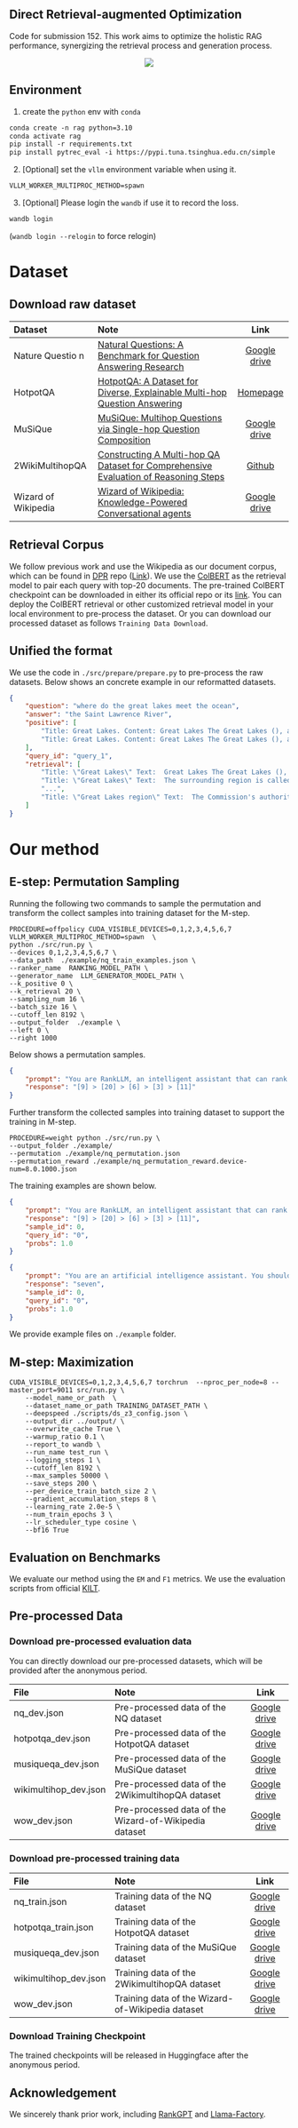 ## Direct Retrieval-augmented Optimization

Code for submission 152. This work aims to optimize the holistic RAG performance, synergizing the retrieval process and generation process.

<div align="center">
<img src="assets/method.png" >
</div>

## Environment
1. create the `python` env with `conda`
```txt
conda create -n rag python=3.10
conda activate rag
pip install -r requirements.txt
pip install pytrec_eval -i https://pypi.tuna.tsinghua.edu.cn/simple
```

2. [Optional] set the `vllm` environment variable when using it.
```txt
VLLM_WORKER_MULTIPROC_METHOD=spawn
```

3. [Optional] Please login the `wandb` if use it to record the loss.
```txt
wandb login
```
(`wandb login --relogin` to force relogin)


# Dataset
## Download raw dataset

| Dataset             | Note                                                                                                                                     |                                                 Link                                                  |
|:--------------------|:-----------------------------------------------------------------------------------------------------------------------------------------|:-----------------------------------------------------------------------------------------------------:|
| Nature Questio n    | [Natural Questions: A Benchmark for Question Answering Research](https://aclanthology.org/Q19-1026/)                                     | [Google drive](https://drive.google.com/file/d/1G3MpQ5a4KgUS13JJZFE9aQvCbQfgSQzj/view?usp=share_link) |
| HotpotQA            | [HotpotQA: A Dataset for Diverse, Explainable Multi-hop Question Answering](https://arxiv.org/abs/1809.09600)                            |                                [Homepage](https://hotpotqa.github.io/)                                |
| MuSiQue             | [MuSiQue: Multihop Questions via Single-hop Question Composition](https://arxiv.org/abs/2108.00573)                                      |                       [Google drive](https://github.com/StonyBrookNLP/musique)                        |
| 2WikiMultihopQA     | [Constructing A Multi-hop QA Dataset for Comprehensive Evaluation of Reasoning Steps](https://aclanthology.org/2020.coling-main.580.pdf) |                          [Github](https://github.com/Alab-NII/2wikimultihop)                          |
| Wizard of Wikipedia | [Wizard of Wikipedia: Knowledge-Powered Conversational agents](https://arxiv.org/abs/1811.01241)                                         | [Google drive](https://drive.google.com/file/d/1z327WOKr70rC4UfOlQVBQnuLxChi_uPs/view?usp=share_link) |


## Retrieval Corpus
We follow previous work and use the Wikipedia as our document corpus, which can be found in [DPR](https://github.com/facebookresearch/DPR/blob/main/dpr/data/download_data.py) repo ([Link](https://dl.fbaipublicfiles.com/dpr/wikipedia_split/psgs_w100.tsv.gz)).
We use the [ColBERT](https://github.com/stanford-futuredata/ColBERT/tree/main) as the retrieval model to pair each query with top-20 documents. The pre-trained ColBERT checkpoint can be downloaded in either its official repo or its [link](https://downloads.cs.stanford.edu/nlp/data/colbert/colbertv2/colbertv2.0.tar.gz).
You can deploy the ColBERT retrieval or other customized retrieval model in your local environment to pre-process the dataset. Or you can download our processed dataset as follows `Training Data Download`.

## Unified the format
We use the code in `./src/prepare/prepare.py` to pre-process the raw datasets. Below shows an concrete example in our reformatted datasets.
```json
{
    "question": "where do the great lakes meet the ocean",
    "answer": "the Saint Lawrence River",
    "positive": [
        "Title: Great Lakes. Content: Great Lakes The Great Lakes (), also called the Laurentian Great Lakes and the Great Lakes of North America, are a series of interconnected freshwater lakes located primarily in the upper mid-east region of North America, on the Canada\u2013United States border, which connect to the Atlantic Ocean through the Saint Lawrence River. They consist of Lakes Superior, Michigan, Huron, Erie, and Ontario, although hydrologically, there are four lakes, Superior, Erie, Ontario, and Michigan-Huron. The lakes are interconnected by the Great Lakes Waterway. The Great Lakes are the largest group of freshwater lakes on Earth by total area, and second largest",
        "Title: Great Lakes. Content: Great Lakes The Great Lakes (), also called the Laurentian Great Lakes and the Great Lakes of North America, are a series of interconnected freshwater lakes located primarily in the upper mid-east region of North America, on the Canada\u2013United States border, which connect to the Atlantic Ocean through the Saint Lawrence River. They consist of Lakes Superior, Michigan, Huron, Erie, and Ontario, although hydrologically, there are four lakes, Superior, Erie, Ontario, and Michigan-Huron. The lakes are interconnected by the Great Lakes Waterway. The Great Lakes are the largest group of freshwater lakes on Earth by total area, and second largest"
    ],
    "query_id": "query_1",
    "retrieval": [
        "Title: \"Great Lakes\" Text:  Great Lakes The Great Lakes (), also called the Laurentian Great Lakes and the Great Lakes of North America, are a series of interconnected freshwater lakes located primarily in the upper mid-east region of North America, on the Canada\u2013United States border, which connect to the Atlantic Ocean through the Saint Lawrence River. They consist of Lakes Superior, Michigan, Huron, Erie, and Ontario, although hydrologically, there are four lakes, Superior, Erie, Ontario, and Michigan-Huron. The lakes are interconnected by the Great Lakes Waterway.",
        "Title: \"Great Lakes\" Text:  The surrounding region is called the Great Lakes region, which includes the Great Lakes Megalopolis. Though the five lakes lie in separate basins, they form a single, naturally interconnected body of fresh water, within the Great Lakes Basin. They form a chain connecting the east-central interior of North America to the Atlantic Ocean. From the interior to the outlet at the Saint Lawrence River, water flows from Superior to Huron and Michigan, southward to Erie, and finally northward to Lake Ontario. The lakes drain a large watershed via many rivers, and are studded with approximately 35,000 islands.",
        "...",
        "Title: \"Great Lakes region\" Text:  The Commission's authorities are confirmed by the Canadian and American federal governments, and by its constituent states and provinces. The states and provinces are represented in the Conference of Great Lakes and St. Lawrence Governors and Premiers. The Great Lakes region takes its name from the corresponding geological formation of the Great Lakes Basin, a narrow watershed encompassing The Great Lakes, bounded by watersheds to the region's north (Hudson Bay), west (Mississippi), east and south (Ohio). To the east, the rivers of St. Lawrence, Richelieu, Hudson, Mohawk and Susquehanna form an arc of watersheds east to The Atlantic."
    ]
}
```


# Our method
## E-step: Permutation Sampling
Running the following two commands to sample the permutation and transform the collect samples into training dataset for the M-step.
```shell
PROCEDURE=offpolicy CUDA_VISIBLE_DEVICES=0,1,2,3,4,5,6,7 VLLM_WORKER_MULTIPROC_METHOD=spawn  \
python ./src/run.py \
--devices 0,1,2,3,4,5,6,7 \
--data_path  ./example/nq_train_examples.json \
--ranker_name  RANKING_MODEL_PATH \
--generator_name  LLM_GENERATOR_MODEL_PATH \
--k_positive 0 \
--k_retrieval 20 \
--sampling_num 16 \
--batch_size 16 \
--cutoff_len 8192 \
--output_folder  ./example \
--left 0 \
--right 1000 
```
Below shows a permutation samples.
```json
{
    "prompt": "You are RankLLM, an intelligent assistant that can rank passages based on their relevance and usefulness to the user's query.\n\nI will provide you with 20 passages. Please rank these passages based on their usefulness in answering the user's search query: \"big little lies season 2 how many episodes\". \n\nA passage's usefulness is defined as:\n1. Relevance to the question.\n2. Contains necessary information to help the user.\n\nThe passages are listed below, each with a numerical identifier [].\nTitle: \"Big Brother 2 (UK)\" Text:  There were a total of 55 episodes this series. This was the first season to feature the spin-off series \"\"Big Brother's Little Brother\"\" (2001\u201310), presented by Dermot O'Leary; Natalie Casey co-presented the series with O'Leary during the first week. \"\"Big Brother Reveals More\"\" (2001) aired solely during this series, and saw the major plot points of the past week being recapped. The series was sponsored by BT Cellnet (now called O2). For the first two series, the house was located in Bow, London near to the 3 Mills Studios.\nTitle: \"I Bet You\" Text:  Most episodes were centered on a big bet (referred to in the title of the episode) of which the development was shown in several pieces. Between those pieces, smaller bets around town were shown. The first season consisted of eight regular episodes and two bonus episodes. The second season premiered on April 10, 2008 at 9:30 PM and concluded its 14 episodes on July 10. Each episode was filmed in a different location, though usually in or around a major American city, such as New York City, Las Vegas or Miami.\nTitle: \"The Big O\" Text:  Along with the 13 episodes of season two, Cartoon Network had an option for 26 additional episodes to be written by Konaka, but according to Jason DeMarco, executive producer for season two, the middling ratings and DVD sales in the United States and Japan made any further episodes impossible to be produced. Following the closure of Bandai Entertainment by parent company in 2012, Sunrise announced at Otakon 2013 that Sentai Filmworks rescued both seasons of \"\"The Big O\"\". On June 20, 2017, Sentai Filmworks released both seasons on Blu-ray.\nTitle: \"The Riches\" Text:  The pilot episode and episode 1.2 (\"\"Believe the Lie\"\") were made available early for online viewing at MSN, Yahoo!, and TV.com at various times. The original airdates (US) are listed here for each episode. A second season of 13 episodes was announced on May 8, 2007 by FX for broadcast in the first half of 2008. It premiered on March 18, 2008. Due to a long writer's strike, only 7 episodes were produced. The pilot episode of \"\"The Riches\"\" drew 3.8 million viewers.\nTitle: \"Little Men (TV series)\" Text:  Filming of the first season took place between August 1998 and January 1999. The second season was filmed from April through October 1999. The series has a total of 26 episodes. Region 1 DVDs of the series distributed by BFS Entertainment in 4 episode installments. BFS has only released the first eight episodes from season one. Episodes 1-4 were also released on VHS by BFS. There is also a Region 4 DVD release from Madmen Entertainment. While being a Canadian production, \"\"Little Men\"\" premiered in the United States on PAX in November 1998.\nTitle: \"The Big O\" Text:  Originally planned as a 26-episode series, low viewership in Japan reduced production to the first 13. Positive international reception resulted in a second season consisting of the remaining 13 episodes; co-produced by Cartoon Network, Sunrise, and Bandai Visual. Season two premiered on Japan's SUN-TV on January 2, 2003, and the American premiere took place seven months later. Following the closure of Bandai Entertainment by parent company Bandai (owned by Bandai Namco Holdings) in 2012, Sunrise announced at Otakon 2013 that Sentai Filmworks rescued both seasons of \"\"The Big O\"\".\nTitle: \"Little People, Big World\" Text:  On October 5, 2012, TLC announced a spin-off series \u2013 \"\"\"\". It chronicles Matt and Amy as they jump-start their wedding business on the farm. The series premiered on November 13, 2012, and ran for six episodes. It was announced in October 2013 that \"\"Little People, Big World\"\" would return for a seventh season. Season seven consists of eight episodes, and premiered on October 29, 2013. An eighth season began on September 2, 2014, and a ninth season began on July 6, 2015.\nTitle: \"Big Brother 1 (UK)\" Text:  The series had a total of 52 episodes, the least amount of episodes for any series thus far. The theme song for the series was produced by Elementfour, and was used for the series intro as well as promotional tools. The series saw the \"\"Little Brother\"\" segment air during select episodes. For the first series, the House was located in Bow, London near the 3 Mills Studios. The House used was a one-story house with two bedrooms, a kitchen and dining room, and one bathroom.\nTitle: \"Reese Witherspoon\" Text:  In January 2016, Witherspoon began filming her first television project since \"\"Return To Lonesome Dove\"\", the seven-part miniseries adaptation of the Liane Moriarty bestseller, \"\"Big Little Lies\"\". She produced the miniseries, along with her co-star, Nicole Kidman, and the show's director, Jean-Marc Vall\u00e9e, her second project under his direction. The series premiered on February 19, 2017 on HBO and finished on April 2. Witherspoon has garnered critical acclaim for her performance, with TV Line proclaiming her as \"\"Performer of the Week\"\" of February 26 to March 4.\nTitle: \"The Hardy Boys\" Text:  The show lasted for only one season of thirteen episodes due to poor ratings; a series based on \"\"Nancy Drew\"\" that ran alongside it in syndication suffered the same fate. Several Hardy Boys video games have been released: In March, 2017 Dynamite Entertainment released Anthony Del Col\u2019s reboot of classic characters Nancy Drew and The Hardy Boys with \"\"NANCY DREW & THE HARDY BOYS: THE BIG LIE\"\". Del Col has been a lifelong fan of the characters and was successful in working with Simon & Schuster to secure the comic book rights and then pitch to publishers.\nTitle: \"Grounded for Life\" Text:  17 episodes were produced for season two, with the addition of the five season one episodes, making it a 22-episode season. Many problems occurred during the production of season three. 19 episodes had been produced for season three, and with Fox cancelling the series later being picked up by The WB, only 11 episodes aired through the two networks, 12 & 13 never aired, and episodes 14 through 19, were included as part of season four. The fourth season originally produced 22 episodes, with the new addition of six from season three, making it the longest season with 28 episodes.\nTitle: \"Degrassi: The Next Generation (season 2)\" Text:  The season finale of season one, \"\"Jagged Little Pill\"\", had been held over, and was shown in an edited format as this season's third episode, along with season two's true third episode to form an hour-long special. Due to the sensitive subject of rape, episodes seven and eight, the \"\"Shout\"\" two-part special, were held over until 11 July 2003 and opened the second half of the season creating an hour-and-a-half long special with episode twenty, \"\"How Soon Is Now?\"\".\nTitle: \"To Tell the Truth\" Text:  There were two \"\"games\"\" per episode, and there was often a live demonstration or video to illustrate the central character's story after many of the games. The show was first released to local stations on September 8, 1969. A total of 1,715 episodes of this version were produced, with the series ending on September 7, 1978. Some markets that added the series after its 1969 release opted to carry the show for another season or two in order to catch up on the episodes that had not aired in their viewing area.\nTitle: \"Little Britain\" Text:  A two-part Christmas special, \"\"Little Britain Abroad\"\", was broadcast in December 2006 and January 2007. This makes a total of 25 episodes to date. There has also been the \"\"Little Britain Live\"\" show. In the UK, the series was originally broadcast on BBC Three and BBC One and was aired in repeats on Dave, Gold, and Watch. In the US and in Bermuda, the series airs on BBC America. BBC Canada aired the program from 3 March 2005 \u2013 present.\nTitle: \"Little Mosque on the Prairie\" Text:  CBC Television renewed the show for a second season consisting of 20 episodes, which began airing on October 3, 2007, and continued to attract an average of one million viewers per episode. CBC renewed the show for a third season on March 7, 2008. Season three premiered on CBC Television October 1, 2008. In its third season ratings declined and as of December 2008 it was attracting a quarter of its original audience. In its fourth season ratings declined further and as of December 2009 it was drawing 420,000 viewers a week, or twenty percent of its original audience.\nTitle: \"The Littles\" Text:  The Littles The Littles is a series of children's novels by American author John Peterson, the first of which was published in 1967. Sixteen years later, Peterson's books were adapted into \"\"The Littles\"\", an animated series by DIC Entertainment. The television show ran on ABC Saturday mornings from September 10, 1983 to November 2, 1985 for three seasons and 29 episodes. In 1985, DiC released an animated feature film spun off the series titled \"\"Here Come the Littles\"\". Similar to Mary Norton's earlier novel \"\"The Borrowers\"\", \"\"The Littles\"\" features a family of tiny, intelligent humanoid creatures with mouse-like features (the Littles) who live in a house owned by the Bigg family.\nTitle: \"Moon TV\" Text:  This season has also seen the return of Season 2's mini-shows (such as Hamsterman from Amsterdam and Bookzone), which were absent in season 3. Series 5 (10 episodes) aired from 7 May to 2 July 2008. Series 6 aired from 25 August to 27 October 2010. In this season, Moon TV goes to New York as the Late Night Big Breakfast is picked up by an American TV Network. However, it fails badly as no one interesting comes on the show, and it eventually gets cancelled.\nTitle: \"Chance in a Million\" Text:  (Or at least was, before it was chewed up by next door's alsatian.) There were three series, each of six episodes, as follows: Series 1 (10 September 1984 \u2013 15 October 1984) Series 2 (6 January 1986 \u2013 10 February 1986) Series 3 (27 October 1986 \u2013 1 December 1986) Speaking about the series following its release on DVD Simon Callow said: \"\"I loved doing it and it's one of the most popular things I ever did. The central character, Tom Chance, was a guy who was plagued by coincidence that was the basic formula of the series.\nTitle: \"My Little Pony Tales\" Text:  It was released \"\"My Little Pony Tales \u2013 The Complete TV Series\"\" on DVD on April 28, 2015. The two-disc set contains all 26 episodes of the series. My Little Pony Tales My Little Pony Tales is an American Saturday-morning animated television series produced by Sunbow Productions and Graz Entertainment, animation produced by AKOM, and based on the My Little Pony toys by Hasbro. It ran weekly on The Disney Channel from August 2, 1992 to December 25, 1992 for 26 episodes. The series also aired in syndication starting in 1993.\nTitle: \"The Big O\" Text:  The first season is episodic. Each episode (referred to as an \"\"Act\"\") relates a separate instance the resurgence of lost \"\"memories\"\" and how the citizens cope with their collective amnesia. The final episodes introduce elements that come into play during season two, like the discovery of people living outside of Paradigm City, the true nature of the Event, and something obliquely described as \"\"the Power of God wielded by the hand of man\"\". While the majority of the first season's episodes are self-contained stories, the second season comprises a single serialized story arc.\n\nRank the 20 passages based on their usefulness in descending order. Use the format [] > [], e.g., [2] > [1]. Only respond with the ranking results; do not provide explanations.\n\nSearch Query: big little lies season 2 how many episodes\nYour output: ",
    "response": "[9] > [20] > [6] > [3] > [11]"
}
```

Further transform the collected samples into training dataset to support the training in M-step. 
```shell
PROCEDURE=weight python ./src/run.py \
--output_folder ./example/
--permutation ./example/nq_permutation.json
--permutation_reward ./example/nq_permutation_reward.device-num=8.0.1000.json
```
The training examples are shown below.
```json
{
    "prompt": "You are RankLLM, an intelligent assistant that can rank passages based on their relevance and usefulness to the user's query.\n\nI will provide you with 20 passages. Please rank these passages based on their usefulness in answering the user's search query: \"big little lies season 2 how many episodes\". \n\nA passage's usefulness is defined as:\n1. Relevance to the question.\n2. Contains necessary information to help the user.\n\nThe passages are listed below, each with a numerical identifier [].\nTitle: \"Big Brother 2 (UK)\" Text:  There were a total of 55 episodes this series. This was the first season to feature the spin-off series \"\"Big Brother's Little Brother\"\" (2001\u201310), presented by Dermot O'Leary; Natalie Casey co-presented the series with O'Leary during the first week. \"\"Big Brother Reveals More\"\" (2001) aired solely during this series, and saw the major plot points of the past week being recapped. The series was sponsored by BT Cellnet (now called O2). For the first two series, the house was located in Bow, London near to the 3 Mills Studios.\nTitle: \"I Bet You\" Text:  Most episodes were centered on a big bet (referred to in the title of the episode) of which the development was shown in several pieces. Between those pieces, smaller bets around town were shown. The first season consisted of eight regular episodes and two bonus episodes. The second season premiered on April 10, 2008 at 9:30 PM and concluded its 14 episodes on July 10. Each episode was filmed in a different location, though usually in or around a major American city, such as New York City, Las Vegas or Miami.\nTitle: \"The Big O\" Text:  Along with the 13 episodes of season two, Cartoon Network had an option for 26 additional episodes to be written by Konaka, but according to Jason DeMarco, executive producer for season two, the middling ratings and DVD sales in the United States and Japan made any further episodes impossible to be produced. Following the closure of Bandai Entertainment by parent company in 2012, Sunrise announced at Otakon 2013 that Sentai Filmworks rescued both seasons of \"\"The Big O\"\". On June 20, 2017, Sentai Filmworks released both seasons on Blu-ray.\nTitle: \"The Riches\" Text:  The pilot episode and episode 1.2 (\"\"Believe the Lie\"\") were made available early for online viewing at MSN, Yahoo!, and TV.com at various times. The original airdates (US) are listed here for each episode. A second season of 13 episodes was announced on May 8, 2007 by FX for broadcast in the first half of 2008. It premiered on March 18, 2008. Due to a long writer's strike, only 7 episodes were produced. The pilot episode of \"\"The Riches\"\" drew 3.8 million viewers.\nTitle: \"Little Men (TV series)\" Text:  Filming of the first season took place between August 1998 and January 1999. The second season was filmed from April through October 1999. The series has a total of 26 episodes. Region 1 DVDs of the series distributed by BFS Entertainment in 4 episode installments. BFS has only released the first eight episodes from season one. Episodes 1-4 were also released on VHS by BFS. There is also a Region 4 DVD release from Madmen Entertainment. While being a Canadian production, \"\"Little Men\"\" premiered in the United States on PAX in November 1998.\nTitle: \"The Big O\" Text:  Originally planned as a 26-episode series, low viewership in Japan reduced production to the first 13. Positive international reception resulted in a second season consisting of the remaining 13 episodes; co-produced by Cartoon Network, Sunrise, and Bandai Visual. Season two premiered on Japan's SUN-TV on January 2, 2003, and the American premiere took place seven months later. Following the closure of Bandai Entertainment by parent company Bandai (owned by Bandai Namco Holdings) in 2012, Sunrise announced at Otakon 2013 that Sentai Filmworks rescued both seasons of \"\"The Big O\"\".\nTitle: \"Little People, Big World\" Text:  On October 5, 2012, TLC announced a spin-off series \u2013 \"\"\"\". It chronicles Matt and Amy as they jump-start their wedding business on the farm. The series premiered on November 13, 2012, and ran for six episodes. It was announced in October 2013 that \"\"Little People, Big World\"\" would return for a seventh season. Season seven consists of eight episodes, and premiered on October 29, 2013. An eighth season began on September 2, 2014, and a ninth season began on July 6, 2015.\nTitle: \"Big Brother 1 (UK)\" Text:  The series had a total of 52 episodes, the least amount of episodes for any series thus far. The theme song for the series was produced by Elementfour, and was used for the series intro as well as promotional tools. The series saw the \"\"Little Brother\"\" segment air during select episodes. For the first series, the House was located in Bow, London near the 3 Mills Studios. The House used was a one-story house with two bedrooms, a kitchen and dining room, and one bathroom.\nTitle: \"Reese Witherspoon\" Text:  In January 2016, Witherspoon began filming her first television project since \"\"Return To Lonesome Dove\"\", the seven-part miniseries adaptation of the Liane Moriarty bestseller, \"\"Big Little Lies\"\". She produced the miniseries, along with her co-star, Nicole Kidman, and the show's director, Jean-Marc Vall\u00e9e, her second project under his direction. The series premiered on February 19, 2017 on HBO and finished on April 2. Witherspoon has garnered critical acclaim for her performance, with TV Line proclaiming her as \"\"Performer of the Week\"\" of February 26 to March 4.\nTitle: \"The Hardy Boys\" Text:  The show lasted for only one season of thirteen episodes due to poor ratings; a series based on \"\"Nancy Drew\"\" that ran alongside it in syndication suffered the same fate. Several Hardy Boys video games have been released: In March, 2017 Dynamite Entertainment released Anthony Del Col\u2019s reboot of classic characters Nancy Drew and The Hardy Boys with \"\"NANCY DREW & THE HARDY BOYS: THE BIG LIE\"\". Del Col has been a lifelong fan of the characters and was successful in working with Simon & Schuster to secure the comic book rights and then pitch to publishers.\nTitle: \"Grounded for Life\" Text:  17 episodes were produced for season two, with the addition of the five season one episodes, making it a 22-episode season. Many problems occurred during the production of season three. 19 episodes had been produced for season three, and with Fox cancelling the series later being picked up by The WB, only 11 episodes aired through the two networks, 12 & 13 never aired, and episodes 14 through 19, were included as part of season four. The fourth season originally produced 22 episodes, with the new addition of six from season three, making it the longest season with 28 episodes.\nTitle: \"Degrassi: The Next Generation (season 2)\" Text:  The season finale of season one, \"\"Jagged Little Pill\"\", had been held over, and was shown in an edited format as this season's third episode, along with season two's true third episode to form an hour-long special. Due to the sensitive subject of rape, episodes seven and eight, the \"\"Shout\"\" two-part special, were held over until 11 July 2003 and opened the second half of the season creating an hour-and-a-half long special with episode twenty, \"\"How Soon Is Now?\"\".\nTitle: \"To Tell the Truth\" Text:  There were two \"\"games\"\" per episode, and there was often a live demonstration or video to illustrate the central character's story after many of the games. The show was first released to local stations on September 8, 1969. A total of 1,715 episodes of this version were produced, with the series ending on September 7, 1978. Some markets that added the series after its 1969 release opted to carry the show for another season or two in order to catch up on the episodes that had not aired in their viewing area.\nTitle: \"Little Britain\" Text:  A two-part Christmas special, \"\"Little Britain Abroad\"\", was broadcast in December 2006 and January 2007. This makes a total of 25 episodes to date. There has also been the \"\"Little Britain Live\"\" show. In the UK, the series was originally broadcast on BBC Three and BBC One and was aired in repeats on Dave, Gold, and Watch. In the US and in Bermuda, the series airs on BBC America. BBC Canada aired the program from 3 March 2005 \u2013 present.\nTitle: \"Little Mosque on the Prairie\" Text:  CBC Television renewed the show for a second season consisting of 20 episodes, which began airing on October 3, 2007, and continued to attract an average of one million viewers per episode. CBC renewed the show for a third season on March 7, 2008. Season three premiered on CBC Television October 1, 2008. In its third season ratings declined and as of December 2008 it was attracting a quarter of its original audience. In its fourth season ratings declined further and as of December 2009 it was drawing 420,000 viewers a week, or twenty percent of its original audience.\nTitle: \"The Littles\" Text:  The Littles The Littles is a series of children's novels by American author John Peterson, the first of which was published in 1967. Sixteen years later, Peterson's books were adapted into \"\"The Littles\"\", an animated series by DIC Entertainment. The television show ran on ABC Saturday mornings from September 10, 1983 to November 2, 1985 for three seasons and 29 episodes. In 1985, DiC released an animated feature film spun off the series titled \"\"Here Come the Littles\"\". Similar to Mary Norton's earlier novel \"\"The Borrowers\"\", \"\"The Littles\"\" features a family of tiny, intelligent humanoid creatures with mouse-like features (the Littles) who live in a house owned by the Bigg family.\nTitle: \"Moon TV\" Text:  This season has also seen the return of Season 2's mini-shows (such as Hamsterman from Amsterdam and Bookzone), which were absent in season 3. Series 5 (10 episodes) aired from 7 May to 2 July 2008. Series 6 aired from 25 August to 27 October 2010. In this season, Moon TV goes to New York as the Late Night Big Breakfast is picked up by an American TV Network. However, it fails badly as no one interesting comes on the show, and it eventually gets cancelled.\nTitle: \"Chance in a Million\" Text:  (Or at least was, before it was chewed up by next door's alsatian.) There were three series, each of six episodes, as follows: Series 1 (10 September 1984 \u2013 15 October 1984) Series 2 (6 January 1986 \u2013 10 February 1986) Series 3 (27 October 1986 \u2013 1 December 1986) Speaking about the series following its release on DVD Simon Callow said: \"\"I loved doing it and it's one of the most popular things I ever did. The central character, Tom Chance, was a guy who was plagued by coincidence that was the basic formula of the series.\nTitle: \"My Little Pony Tales\" Text:  It was released \"\"My Little Pony Tales \u2013 The Complete TV Series\"\" on DVD on April 28, 2015. The two-disc set contains all 26 episodes of the series. My Little Pony Tales My Little Pony Tales is an American Saturday-morning animated television series produced by Sunbow Productions and Graz Entertainment, animation produced by AKOM, and based on the My Little Pony toys by Hasbro. It ran weekly on The Disney Channel from August 2, 1992 to December 25, 1992 for 26 episodes. The series also aired in syndication starting in 1993.\nTitle: \"The Big O\" Text:  The first season is episodic. Each episode (referred to as an \"\"Act\"\") relates a separate instance the resurgence of lost \"\"memories\"\" and how the citizens cope with their collective amnesia. The final episodes introduce elements that come into play during season two, like the discovery of people living outside of Paradigm City, the true nature of the Event, and something obliquely described as \"\"the Power of God wielded by the hand of man\"\". While the majority of the first season's episodes are self-contained stories, the second season comprises a single serialized story arc.\n\nRank the 20 passages based on their usefulness in descending order. Use the format [] > [], e.g., [2] > [1]. Only respond with the ranking results; do not provide explanations.\n\nSearch Query: big little lies season 2 how many episodes\nYour output: ",
    "response": "[9] > [20] > [6] > [3] > [11]",
    "sample_id": 0,
    "query_id": "0",
    "probs": 1.0
}
```
```json
{
    "prompt": "You are an artificial intelligence assistant. You should gives helpful and precise answers to the user\u2019s questions based on the context. The context here refer to external passages related to user's questions.\n\nPlease answer the question: \"big little lies season 2 how many episodes\" using provided passages. Each passage is indicated by a numerical identifier [].\nHere are the related passages for your reference.\n[1] Title: \"Reese Witherspoon\" Text:  In January 2016, Witherspoon began filming her first television project since \"\"Return To Lonesome Dove\"\", the seven-part miniseries adaptation of the Liane Moriarty bestseller, \"\"Big Little Lies\"\". She produced the miniseries, along with her co-star, Nicole Kidman, and the show's director, Jean-Marc Vall\u00e9e, her second project under his direction. The series premiered on February 19, 2017 on HBO and finished on April 2. Witherspoon has garnered critical acclaim for her performance, with TV Line proclaiming her as \"\"Performer of the Week\"\" of February 26 to March 4.\n[2] Title: \"The Big O\" Text:  The first season is episodic. Each episode (referred to as an \"\"Act\"\") relates a separate instance the resurgence of lost \"\"memories\"\" and how the citizens cope with their collective amnesia. The final episodes introduce elements that come into play during season two, like the discovery of people living outside of Paradigm City, the true nature of the Event, and something obliquely described as \"\"the Power of God wielded by the hand of man\"\". While the majority of the first season's episodes are self-contained stories, the second season comprises a single serialized story arc.\n[3] Title: \"The Big O\" Text:  Originally planned as a 26-episode series, low viewership in Japan reduced production to the first 13. Positive international reception resulted in a second season consisting of the remaining 13 episodes; co-produced by Cartoon Network, Sunrise, and Bandai Visual. Season two premiered on Japan's SUN-TV on January 2, 2003, and the American premiere took place seven months later. Following the closure of Bandai Entertainment by parent company Bandai (owned by Bandai Namco Holdings) in 2012, Sunrise announced at Otakon 2013 that Sentai Filmworks rescued both seasons of \"\"The Big O\"\".\n[4] Title: \"The Big O\" Text:  Along with the 13 episodes of season two, Cartoon Network had an option for 26 additional episodes to be written by Konaka, but according to Jason DeMarco, executive producer for season two, the middling ratings and DVD sales in the United States and Japan made any further episodes impossible to be produced. Following the closure of Bandai Entertainment by parent company in 2012, Sunrise announced at Otakon 2013 that Sentai Filmworks rescued both seasons of \"\"The Big O\"\". On June 20, 2017, Sentai Filmworks released both seasons on Blu-ray.\n[5] Title: \"Grounded for Life\" Text:  17 episodes were produced for season two, with the addition of the five season one episodes, making it a 22-episode season. Many problems occurred during the production of season three. 19 episodes had been produced for season three, and with Fox cancelling the series later being picked up by The WB, only 11 episodes aired through the two networks, 12 & 13 never aired, and episodes 14 through 19, were included as part of season four. The fourth season originally produced 22 episodes, with the new addition of six from season three, making it the longest season with 28 episodes.\nQuestion: big little lies season 2 how many episodes\nYour answer: ",
    "response": "seven",
    "sample_id": 0,
    "query_id": "0",
    "probs": 1.0
}
```
We provide example files on `./example` folder.

## M-step: Maximization
```shell
CUDA_VISIBLE_DEVICES=0,1,2,3,4,5,6,7 torchrun  --nproc_per_node=8 --master_port=9011 src/run.py \
    --model_name_or_path  \
    --dataset_name_or_path TRAINING_DATASET_PATH \
    --deepspeed ./scripts/ds_z3_config.json \
    --output_dir ../output/ \
    --overwrite_cache True \
    --warmup_ratio 0.1 \
    --report_to wandb \
    --run_name test_run \
    --logging_steps 1 \
    --cutoff_len 8192 \
    --max_samples 50000 \
    --save_steps 200 \
    --per_device_train_batch_size 2 \
    --gradient_accumulation_steps 8 \
    --learning_rate 2.0e-5 \
    --num_train_epochs 3 \
    --lr_scheduler_type cosine \
    --bf16 True
```

## Evaluation on Benchmarks

We evaluate our method using the `EM` and `F1` metrics. We use the evaluation scripts from official [KILT](https://github.com/facebookresearch/KILT/blob/main/kilt/eval_downstream.py).


## Pre-processed Data

### Download pre-processed evaluation data
You can directly download our pre-processed datasets, which will be provided after the anonymous period.

| File                  | Note                                                  |                             Link                             |
|:----------------------|:------------------------------------------------------| :----------------------------------------------------------: |
| nq_dev.json           | Pre-processed data of the NQ dataset                  | [Google drive](https://drive.google.com/file/d/1G3MpQ5a4KgUS13JJZFE9aQvCbQfgSQzj/view?usp=share_link) |
| hotpotqa_dev.json     | Pre-processed data of the HotpotQA dataset            | [Google drive](https://drive.google.com/file/d/1i7ckK7kN7BAqq5g7xAd0dLv3cTYYiclA/view?usp=share_link) |
| musiqueqa_dev.json    | Pre-processed data of the MuSiQue  dataset            | [Google drive](https://drive.google.com/file/d/1-KEpJ2KnJCqiJof4zNEA4m78tnwgxKhb/view?usp=share_link) |
| wikimultihop_dev.json | Pre-processed data of the 2WikimultihopQA dataset     | [Google drive](https://drive.google.com/file/d/1OgF4rj89FWSr7pl1c7Hu4x0oQYIMwhik/view?usp=share_link) |
| wow_dev.json          | Pre-processed data of the Wizard-of-Wikipedia dataset | [Google drive](https://drive.google.com/file/d/1z327WOKr70rC4UfOlQVBQnuLxChi_uPs/view?usp=share_link) |

### Download pre-processed training data

| File                  | Note                                             |                             Link                             |
|:----------------------|:-------------------------------------------------| :----------------------------------------------------------: |
| nq_train.json         | Training data of the NQ dataset                  | [Google drive](https://drive.google.com/file/d/1G3MpQ5a4KgUS13JJZFE9aQvCbQfgSQzj/view?usp=share_link) |
| hotpotqa_train.json   | Training data of the HotpotQA dataset            | [Google drive](https://drive.google.com/file/d/1i7ckK7kN7BAqq5g7xAd0dLv3cTYYiclA/view?usp=share_link) |
| musiqueqa_dev.json    | Training data of the MuSiQue  dataset            | [Google drive](https://drive.google.com/file/d/1-KEpJ2KnJCqiJof4zNEA4m78tnwgxKhb/view?usp=share_link) |
| wikimultihop_dev.json | Training data of the 2WikimultihopQA dataset     | [Google drive](https://drive.google.com/file/d/1OgF4rj89FWSr7pl1c7Hu4x0oQYIMwhik/view?usp=share_link) |
| wow_dev.json          | Training data of the Wizard-of-Wikipedia dataset | [Google drive](https://drive.google.com/file/d/1z327WOKr70rC4UfOlQVBQnuLxChi_uPs/view?usp=share_link) |

### Download Training Checkpoint

The trained checkpoints will be released in Huggingface after the anonymous period.

## Acknowledgement

We sincerely thank prior work, including [RankGPT](https://github.com/sunnweiwei/RankGPT) and [Llama-Factory](https://github.com/hiyouga/LLaMA-Factory/tree/main).
